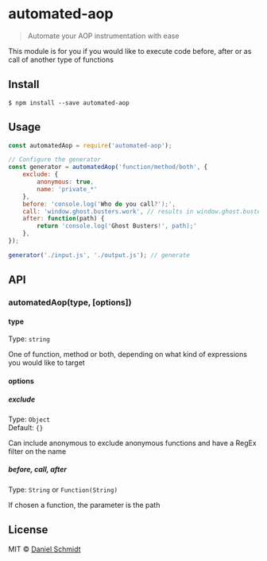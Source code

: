 # automated-aop

> Automate your AOP instrumentation with ease

This module is for you if you would like to execute code before, after or as call of another type of functions


## Install

```
$ npm install --save automated-aop
```


## Usage

```js
const automatedAop = require('automated-aop');

// Configure the generator
const generator = automatedAop('function/method/both', {
	exclude: {
		anonymous: true,
		name: 'private_*'
	},
	before: 'console.log('Who do you call?');',
	call: 'window.ghost.busters.work', // results in window.ghost.busters.work(function ...)
	after: function(path) {
		return 'console.log('Ghost Busters!', path);'
	},
});

generator('./input.js', './output.js'); // generate

```


## API

### automatedAop(type, [options])

#### type

Type: `string`

One of function, method or both, depending on what kind of expressions you would like to target

#### options

##### exclude

Type: `Object`<br>
Default: `{}`

Can include anonymous to exclude anonymous functions and have a RegEx filter on the name

##### before, call, after
Type: `String` or `Function(String)`

If chosen a function, the parameter is the path


## License

MIT © [Daniel Schmidt](http://danielmschmidt.de)
